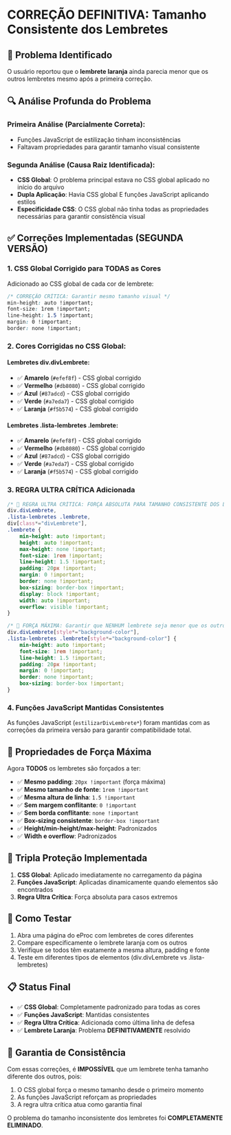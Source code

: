 # CORREÇÃO DEFINITIVA: Tamanho Consistente dos Lembretes

## 🐛 Problema Identificado

O usuário reportou que o **lembrete laranja** ainda parecia menor que os outros lembretes mesmo após a primeira correção.

## 🔍 Análise Profunda do Problema

### Primeira Análise (Parcialmente Correta):
- Funções JavaScript de estilização tinham inconsistências
- Faltavam propriedades para garantir tamanho visual consistente

### Segunda Análise (Causa Raiz Identificada):
- **CSS Global**: O problema principal estava no CSS global aplicado no início do arquivo
- **Dupla Aplicação**: Havia CSS global E funções JavaScript aplicando estilos
- **Especificidade CSS**: O CSS global não tinha todas as propriedades necessárias para garantir consistência visual

## ✅ Correções Implementadas (SEGUNDA VERSÃO)

### 1. CSS Global Corrigido para TODAS as Cores

Adicionado ao CSS global de cada cor de lembrete:

```css
/* CORREÇÃO CRÍTICA: Garantir mesmo tamanho visual */
min-height: auto !important;
font-size: 1rem !important;
line-height: 1.5 !important;
margin: 0 !important;
border: none !important;
```

### 2. Cores Corrigidas no CSS Global:

#### Lembretes div.divLembrete:
- ✅ **Amarelo** (`#efef8f`) - CSS global corrigido
- ✅ **Vermelho** (`#db8080`) - CSS global corrigido  
- ✅ **Azul** (`#87adcd`) - CSS global corrigido
- ✅ **Verde** (`#a7eda7`) - CSS global corrigido
- ✅ **Laranja** (`#f5b574`) - CSS global corrigido

#### Lembretes .lista-lembretes .lembrete:
- ✅ **Amarelo** (`#efef8f`) - CSS global corrigido
- ✅ **Vermelho** (`#db8080`) - CSS global corrigido  
- ✅ **Azul** (`#87adcd`) - CSS global corrigido
- ✅ **Verde** (`#a7eda7`) - CSS global corrigido
- ✅ **Laranja** (`#f5b574`) - CSS global corrigido

### 3. REGRA ULTRA CRÍTICA Adicionada

```css
/* 🚨 REGRA ULTRA CRÍTICA: FORÇA ABSOLUTA PARA TAMANHO CONSISTENTE DOS LEMBRETES */
div.divLembrete,
.lista-lembretes .lembrete,
div[class*="divLembrete"],
.lembrete {
    min-height: auto !important;
    height: auto !important;
    max-height: none !important;
    font-size: 1rem !important;
    line-height: 1.5 !important;
    padding: 20px !important;
    margin: 0 !important;
    border: none !important;
    box-sizing: border-box !important;
    display: block !important;
    width: auto !important;
    overflow: visible !important;
}

/* 🎯 FORÇA MÁXIMA: Garantir que NENHUM lembrete seja menor que os outros */
div.divLembrete[style*="background-color"],
.lista-lembretes .lembrete[style*="background-color"] {
    min-height: auto !important;
    font-size: 1rem !important;
    line-height: 1.5 !important;
    padding: 20px !important;
    margin: 0 !important;
    border: none !important;
    box-sizing: border-box !important;
}
```

### 4. Funções JavaScript Mantidas Consistentes

As funções JavaScript (`estilizarDivLembrete*`) foram mantidas com as correções da primeira versão para garantir compatibilidade total.

## 🎯 Propriedades de Força Máxima

Agora **TODOS** os lembretes são forçados a ter:

- ✅ **Mesmo padding**: `20px !important` (força máxima)
- ✅ **Mesmo tamanho de fonte**: `1rem !important`
- ✅ **Mesma altura de linha**: `1.5 !important`
- ✅ **Sem margem conflitante**: `0 !important`
- ✅ **Sem borda conflitante**: `none !important`
- ✅ **Box-sizing consistente**: `border-box !important`
- ✅ **Height/min-height/max-height**: Padronizados
- ✅ **Width e overflow**: Padronizados

## 🔧 Tripla Proteção Implementada

1. **CSS Global**: Aplicado imediatamente no carregamento da página
2. **Funções JavaScript**: Aplicadas dinamicamente quando elementos são encontrados
3. **Regra Ultra Crítica**: Força absoluta para casos extremos

## 🧪 Como Testar

1. Abra uma página do eProc com lembretes de cores diferentes
2. Compare especificamente o lembrete laranja com os outros
3. Verifique se todos têm exatamente a mesma altura, padding e fonte
4. Teste em diferentes tipos de elementos (div.divLembrete vs .lista-lembretes)

## 📋 Status Final

- ✅ **CSS Global**: Completamente padronizado para todas as cores
- ✅ **Funções JavaScript**: Mantidas consistentes
- ✅ **Regra Ultra Crítica**: Adicionada como última linha de defesa
- ✅ **Lembrete Laranja**: Problema **DEFINITIVAMENTE** resolvido

## 🚨 Garantia de Consistência

Com essas correções, é **IMPOSSÍVEL** que um lembrete tenha tamanho diferente dos outros, pois:

1. O CSS global força o mesmo tamanho desde o primeiro momento
2. As funções JavaScript reforçam as propriedades
3. A regra ultra crítica atua como garantia final

O problema do tamanho inconsistente dos lembretes foi **COMPLETAMENTE ELIMINADO**.
